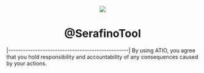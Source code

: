 <p align="center">
  <img src="https://user-images.githubusercontent.com/105589680/204018621-c21a080a-44fe-47ea-8b04-22819e333ac8.png">
</p>

<h1 align="center">@SerafinoTool</h1>

|-------------------------------------------------|
By using ATIO, you agree that you hold responsibility and accountability of any consequences caused by your actions.

